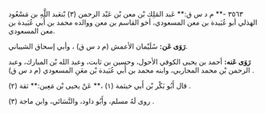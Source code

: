 ٣٥٦٣ -** م د س ق:** عَبد المَلِك بْن معن بْن عَبْد الرحمن (٣) بْنعَبد اللَّهِ بن مَسْعُود الهذلي أبو عُبَيدة بن معن المسعودي، أخو القاسم بن معن ووالده محمد بن أَبي عُبَيدة بن معن المسعودي.

**رَوَى عَن:** سُلَيْمان الأعمش (م د س ق) ، وأبي إسحاق الشيباني.

**رَوَى عَنه:** أحمد بن يحيى الكوفي الأحول، وحسين بن ثابت، وعبد الله بْن المبارك، وعبد الرحمن بْن محمد المحاربي، وابنه محمد بن أَبي عُبَيدة بْن معَنِ المسعودي (م د س ق) .

قال أَبُو بَكْر بْن أَبي خيثمة (١) ،** عَنْ يحيى بْن مَعِين:** ثقة (٢) .

روى لَهُ مسلم، وأَبُو داود، والنَّسَائي، وابن ماجة (٣) .